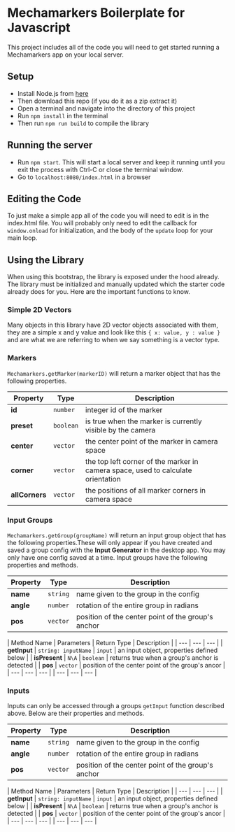 # Mechamarkers Boilerplate for Javascript
This project includes all of the code you will need to get started running a Mechamarkers app on your local server.

## Setup
- Install Node.js from [here](https://nodejs.org/en/)
- Then download this repo (if you do it as a zip extract it)
- Open a terminal and navigate into the directory of this project
- Run `npm install` in the terminal
- Then run `npm run build` to compile the library

## Running the server
- Run `npm start`. This will start a local server and keep it running until you exit the process with Ctrl-C or close the terminal window.
- Go to `localhost:8080/index.html` in a browser

## Editing the Code
To just make a simple app all of the code you will need to edit is in the index.html file. You will probably only need to edit the callback for `window.onload` for initialization, and the body of the `update` loop for your main loop.

## Using the Library
When using this bootstrap, the library is exposed under the hood already. The library must be initialized and manually updated which the starter code already does for you. Here are the important functions to know.

### Simple 2D Vectors
Many objects in this library have 2D vector objects associated with them, they are a simple x and y value and look like this `{ x: value, y : value }` and are what we are referring to when we say something is a vector type.

### Markers
`Mechamarkers.getMarker(markerID)` will return a marker object that has the following properties.

| Property | Type | Description |
| --- | --- | --- |
| **id** | `number` | integer id of the marker |
| **preset** | `boolean` | is true when the marker is currently visible by the camera |
| **center** | `vector` | the center point of the marker in camera space |
| **corner** | `vector` | the top left corner of the marker in camera space, used to calculate orientation |
| **allCorners** | `vector` | the positions of all marker corners in camera space |

### Input Groups
`Mechamarkers.getGroup(groupName)` will return an input group object that has the following properties.These will only appear if you have created and saved a group config with the **Input Generator** in the desktop app. You may only have one config saved at a time. Input groups have the following properties and methods.

| Property | Type | Description |
| --- | --- | --- |
| **name** | `string` | name given to the group in the config |
| **angle** | `number` | rotation of the entire group in radians |
| **pos** | `vector` | position of the center point of the group's anchor |


| Method Name | Parameters | Return Type | Description |
| --- | --- | --- |
| **getInput** | `string: inputName` | `input` | an input object, properties defined below |
| **isPresent** | `N\A` | `boolean` | returns true when a group's anchor is detected |
| **pos** | `vector` | position of the center point of the group's ancor |
| --- | --- | --- |
| --- | --- | --- |

### Inputs
Inputs can only be accessed through a groups `getInput` function described above. Below are their properties and methods.

| Property | Type | Description |
| --- | --- | --- |
| **name** | `string` | name given to the group in the config |
| **angle** | `number` | rotation of the entire group in radians |
| **pos** | `vector` | position of the center point of the group's anchor |


| Method Name | Parameters | Return Type | Description |
| --- | --- | --- |
| **getInput** | `string: inputName` | `input` | an input object, properties defined below |
| **isPresent** | `N\A` | `boolean` | returns true when a group's anchor is detected |
| **pos** | `vector` | position of the center point of the group's ancor |
| --- | --- | --- |
| --- | --- | --- |

